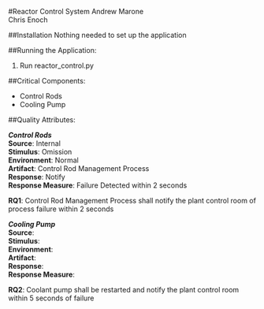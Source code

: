 #Reactor Control System
Andrew Marone  
Chris Enoch

##Installation
Nothing needed to set up the application

##Running the Application:
1. Run reactor_control.py

##Critical Components:
- Control Rods
- Cooling Pump

##Quality Attributes:

_**Control Rods**_  
**Source**: Internal   
**Stimulus**: Omission  
**Environment**: Normal  
**Artifact**: Control Rod Management Process  
**Response**: Notify   
**Response Measure**: Failure Detected within 2 seconds  

**RQ1**: Control Rod Management Process shall notify the plant control room of process failure within 2 seconds

_**Cooling Pump**_  
**Source**:    
**Stimulus**:   
**Environment**:   
**Artifact**:  
**Response**:  
**Response Measure**:  

**RQ2**: Coolant pump shall be restarted and notify the plant control room within 5 seconds of failure
